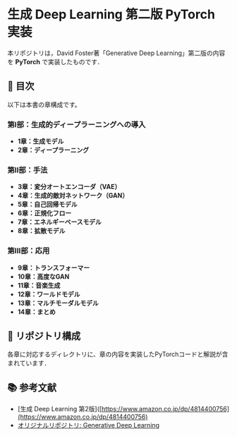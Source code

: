 # 生成 Deep Learning 第二版 PyTorch 実装

本リポジトリは，David Foster著「Generative Deep Learning」第二版の内容を **PyTorch** で実装したものです．

## 📖 目次

以下は本書の章構成です。

### 第I部：生成的ディープラーニングへの導入

- **1章：生成モデル**
- **2章：ディープラーニング**

### 第II部：手法

- **3章：変分オートエンコーダ（VAE）**
- **4章：生成的敵対ネットワーク（GAN）**
- **5章：自己回帰モデル**
- **6章：正規化フロー**
- **7章：エネルギーベースモデル**
- **8章：拡散モデル**

### 第III部：応用

- **9章：トランスフォーマー**
- **10章：高度なGAN**
- **11章：音楽生成**
- **12章：ワールドモデル**
- **13章：マルチモーダルモデル**
- **14章：まとめ**

## 📂 リポジトリ構成

各章に対応するディレクトリに、章の内容を実装したPyTorchコードと解説が含まれています．

## 📚 参考文献

- 	[生成 Deep Learning 第2版]([https://www.amazon.co.jp/dp/4814400756](https://www.amazon.co.jp/dp/4814400756)
- 	[オリジナルリポジトリ: Generative Deep Learning](https://github.com/davidADSP/Generative_Deep_Learning_2nd_Edition/)

